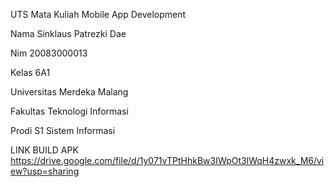UTS Mata Kuliah Mobile App Development

Nama Sinklaus Patrezki Dae

Nim 20083000013

Kelas 6A1



Universitas Merdeka Malang

Fakultas Teknologi Informasi

Prodi S1 Sistem Informasi


LINK BUILD APK
https://drive.google.com/file/d/1y071vTPtHhkBw3IWpOt3lWqH4zwxk_M6/view?usp=sharing
